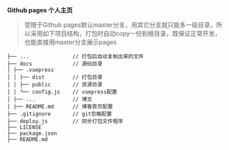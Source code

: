 **Github pages 个人主页**
> 受限于Github pages默认master分支，用其它分支就只能多一级目录，所以采用如下项目结构，打包时自动copy一份到根目录，既保证正常开发，也能直接用master分支展示pages
```
├── ...              // 打包后自动复制出来的文件
├── docs             // 源码目录
│ ├── .vuepress
│ │ ├── dist         // 打包目录
│ │ ├── public       // 资源目录
│ │ └── config.js    // vuepress配置
│ ├── ...            // 博文
│ ├── README.md      // 博客首页配置
├── .gitignore       // git忽略配置
├── deploy.js        // 同步打包文件程序
├── LICENSE
├── package.json
├── README.md
```


